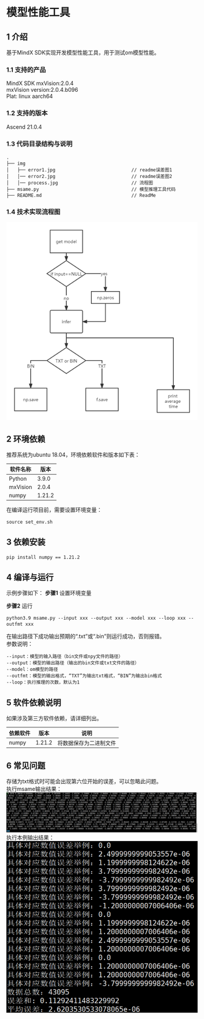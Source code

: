 # 模型性能工具

## 1 介绍
基于MindX SDK实现开发模型性能工具，用于测试om模型性能。

### 1.1 支持的产品

MindX SDK mxVision:2.0.4   
mxVision version:2.0.4.b096   
Plat: linux aarch64   

### 1.2 支持的版本

Ascend 21.0.4


### 1.3 代码目录结构与说明

```
.
├── img
│   ├── error1.jpg                            // readme误差图1
│   │── error2.jpg                            // readme误差图2
│   │── process.jpg                           // 流程图
├── msame.py                                  // 模型推理工具代码
├── README.md                                 // ReadMe
```




### 1.4 技术实现流程图

![image-20220401173124980](./img/process.png)





## 2 环境依赖

推荐系统为ubuntu 18.04，环境依赖软件和版本如下表：

| 软件名称 | 版本   |
| -------- | ------ |
| Python   | 3.9.0  |
| mxVision | 2.0.4  |
| numpy    | 1.21.2 |

在编译运行项目前，需要设置环境变量：

```
source set_env.sh
```

## 3 依赖安装

```
pip install numpy == 1.21.2
```



##  4 编译与运行
示例步骤如下：
**步骤1** 设置环境变量

**步骤2**  运行

```
python3.9 msame.py --input xxx --output xxx --model xxx --loop xxx --outfmt xxx
```
在输出路径下成功输出预期的“.txt”或“.bin”则运行成功，否则报错。   
参数说明：
```
--input：模型的输入路径（bin文件或npy文件的路径）
--output：模型的输出路径（输出的bin文件或txt文件的路径）
--model：om模型的路径
--outfmt：模型的输出格式，“TXT”为输出txt格式，“BIN”为输出bin格式
--loop：执行推理的次数，默认为1
```


## 5 软件依赖说明

如果涉及第三方软件依赖，请详细列出。

| 依赖软件 | 版本   | 说明                   |
| -------- | ------ | ---------------------- |
| numpy    | 1.21.2 | 将数据保存为二进制文件 |

## 6 常见问题
 存储为txt格式时可能会出现第六位开始的误差，可以忽略此问题。  
 执行msame输出结果：   
![image-20220401173124980](./img/error1.png)
 执行本例输出结果：   
![image-20220401173124980](./img/error2.png)
